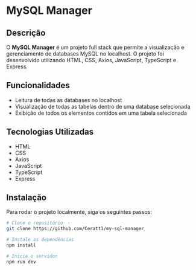 # MySQL Manager

## Descrição

O **MySQL Manager** é um projeto full stack que permite a visualização e gerenciamento de databases MySQL no localhost. O projeto foi desenvolvido utilizando HTML, CSS, Axios, JavaScript, TypeScript e Express.

## Funcionalidades

<ul>
  <li>Leitura de todas as databases no localhost</li>
  <li>Visualização de todas as tabelas dentro de uma database selecionada</li>
  <li>Exibição de todos os elementos contidos em uma tabela selecionada</li>
</ul>

## Tecnologias Utilizadas

<ul>
  <li>HTML</li>
  <li>CSS</li>
  <li>Axios</li>
  <li>JavaScript</li>
  <li>TypeScript</li>
  <li>Express</li>
</ul>

## Instalação

Para rodar o projeto localmente, siga os seguintes passos:

```bash
# Clone o repositório
git clone https://github.com/Ceratt1/my-sql-manager

# Instale as dependências
npm install

# Inicie o servidor
npm run dev
